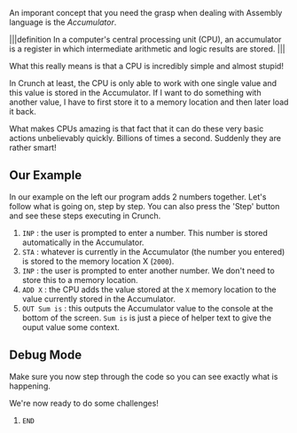 An imporant concept that you need the grasp when dealing with Assembly language is the *Accumulator*.

|||definition
In a computer's central processing unit (CPU), an accumulator is a register in which intermediate arithmetic and logic results are stored.
|||

What this really means is that a CPU is incredibly simple and almost stupid!

In Crunch at least, the CPU is only able to work with one single value and this value is stored in the Accumulator. If I want to do something with another value, I have to first store it to a memory location and then later load it back.

What makes CPUs amazing is that fact that it can do these very basic actions unbelievably quickly. Billions of times a second. Suddenly they are rather smart!

## Our Example
In our example on the left our program adds 2 numbers together. Let's follow what is going on, step by step. You can also press the 'Step' button and see these steps executing in Crunch.

1. `INP` : the user is prompted to enter a number. This number is stored automatically in the Accumulator.
1. `STA` : whatever is currently in the Accumulator (the number you entered) is stored to the memory location X (`2000`).
1. `INP` : the user is prompted to enter another number. We don't need to store this to a memory location.
1. `ADD X` : the CPU adds the value stored at the `X` memory location to the value currently stored in the Accumulator.
1. `OUT Sum is` : this outputs the Accumulator value to the console at the bottom of the screen. `Sum is` is just a piece of helper text to give the ouput value some context.

## Debug Mode
Make sure you now step through the code so you can see exactly what is happening.

We're now ready to do some challenges!


1. `END`


